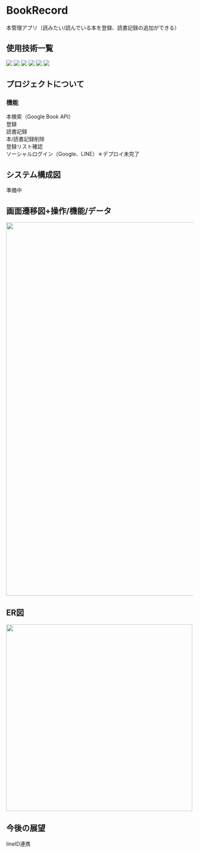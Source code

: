 # BookRecord
本管理アプリ（読みたい/読んでいる本を登録、読書記録の追加ができる）


## 使用技術一覧

<!-- シールド一覧 -->
<!-- 該当するプロジェクトの中から任意のものを選ぶ-->
<p style="display: inline">
  <!-- バックエンドのフレームワーク一覧 -->
  <img src="https://img.shields.io/badge/-Django-092E20.svg?logo=django&style=for-the-badge">
  <!-- バックエンドの言語一覧 -->
  <img src="https://img.shields.io/badge/-Python-F2C63C.svg?logo=python&style=for-the-badge">
  <!-- ミドルウェア一覧 -->
  <img src="https://img.shields.io/badge/-Nginx-269539.svg?logo=nginx&style=for-the-badge">
  <img src="https://img.shields.io/badge/-MySQL-4479A1.svg?logo=mysql&style=for-the-badge&logoColor=white">
  <img src="https://img.shields.io/badge/-Gunicorn-199848.svg?logo=gunicorn&style=for-the-badge&logoColor=white">
  <!-- インフラ一覧 -->
  <img src="https://img.shields.io/badge/-Docker-1488C6.svg?logo=docker&style=for-the-badge">
<!--   <img src="https://img.shields.io/badge/-githubactions-FFFFFF.svg?logo=github-actions&style=for-the-badge">
  <img src="https://img.shields.io/badge/-Amazon%20aws-232F3E.svg?logo=amazon-aws&style=for-the-badge"> -->
</p>


## プロジェクトについて

### 機能
本検索（Google Book API）  
登録　　  
読書記録  
本/読書記録削除  
登録リスト確認  
ソーシャルログイン（Google、LINE）＊デプロイ未完了  

## システム構成図
準備中

## 画面遷移図+操作/機能/データ
<img src="https://github.com/user-attachments/assets/d445f485-f849-4965-83b4-b6a0b8626358" width="1000">

## ER図
<img src="https://github.com/user-attachments/assets/dd9ae378-bc8e-406e-b85f-b146854084a5" width="500">

## 今後の展望
lineID連携

